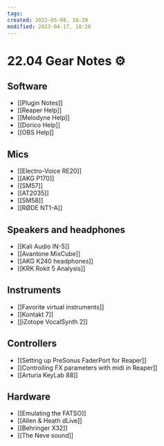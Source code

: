```yaml
---
tags: 
created: 2022-05-08, 18:39
modified: 2023-04-17, 18:26
---
```


# 22.04 Gear Notes ⚙️

## Software
- [[Plugin Notes]]
- [[Reaper Help]]
- [[Melodyne Help]]
- [[Dorico Help]]
- [[OBS Help]]

## Mics
- [[Electro-Voice RE20]]
- [[AKG P170]]
- [[SM57]]
- [[AT2035]]
- [[SM58]]
- [[RØDE NT1-A]]

## Speakers and headphones
- [[Kali Audio IN-5]]
- [[Avantone MixCube]]
- [[AKG K240 headphones]]
- [[KRK Rokit 5 Analysis]]

## Instruments
- [[Favorite virtual instruments]]
- [[Kontakt 7]]
- [[iZotope VocalSynth 2]]

## Controllers
- [[Setting up PreSonus FaderPort for Reaper]]
- [[Controlling FX parameters with midi in Reaper]]
- [[Arturia KeyLab 88]]

## Hardware
- [[Emulating the FATSO]]
- [[Allen & Heath dLive]]
- [[Behringer X32]]
- [[The Neve sound]]